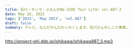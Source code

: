 ```yaml
---
title: 石川・ホンマ・ぶるんのBe-SIDE Your Life! vol.887-3
date: May 26, 2023
tags: ['2023', 'May 2023', 'vol.887']
draft: false
summary: テレビ、なんだかんだわくわくします。石川さんのしこり事情…
---
```


http://project-phi.ddo.jp/ishikawa/ishikawa887_3.mp3